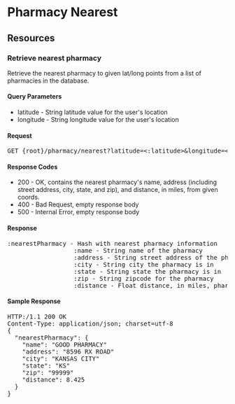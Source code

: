 # Pharmacy Nearest

## Resources

### Retrieve nearest pharmacy

Retrieve the nearest pharmacy to given lat/long points from a list of pharmacies in the database.

#### Query Parameters
* latitude - String latitude value for the user's location
* longitude - String longitude value for the user's location

#### Request
<pre>
GET {root}/pharmacy/nearest?latitude=<:latitude>&longitude=<:longitude>
</pre>

#### Response Codes
* 200 - OK, contains the nearest pharmacy's name, address (including street address, city, state, and zip), and distance, in miles, from given coords.
* 400 - Bad Request, empty response body
* 500 - Internal Error, empty response body

#### Response
<pre>
:nearestPharmacy - Hash with nearest pharmacy information
                  :name - String name of the pharmacy
                  :address - String street address of the pharmacy
                  :city - String city the pharmacy is in
                  :state - String state the pharmacy is in
                  :zip - String zipcode for the pharmacy
                  :distance - Float distance, in miles, pharmacy is from user location
</pre>

#### Sample Response
<pre>
HTTP:/1.1 200 OK
Content-Type: application/json; charset=utf-8
{
  "nearestPharmacy": {
    "name": "GOOD PHARMACY"
    "address": "8596 RX ROAD"
    "city": "KANSAS CITY"
    "state": "KS"
    "zip": "99999"
    "distance": 8.425
  }
}
</pre

